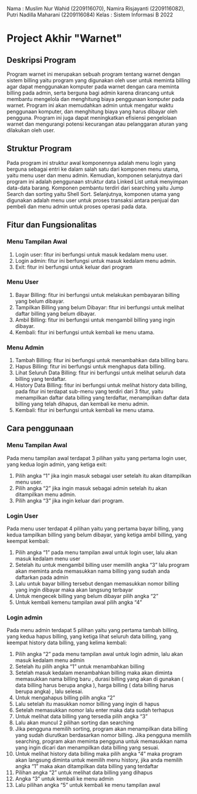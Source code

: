 Nama : Muslim Nur Wahid (2209116070), Namira Risjayanti (2209116082), Putri Nadilla Maharani (2209116084)
Kelas : Sistem Informasi B 2022

# Project Akhir "Warnet"

## Deskripsi Program
Program warnet ini merupakan sebuah program tentang warnet dengan sistem billing yaitu program yang digunakan oleh user untuk meminta billing agar dapat menggunakan komputer pada warnet dengan cara meminta billing pada admin, serta berguna bagi admin karena dirancang untuk membantu mengelola dan menghitung biaya penggunaan komputer pada warnet. Program ini akan memudahkan admin untuk mengatur waktu penggunaan komputer, dan menghitung biaya yang harus dibayar oleh pengguna. Program ini juga dapat meningkatkan efisiensi pengelolaan warnet dan mengurangi potensi kecurangan atau pelanggaran aturan yang dilakukan oleh user.

## Struktur Program
Pada program ini struktur awal komponennya adalah menu login yang berguna sebagai entri ke dalam salah satu dari komponen menu utama, yaitu menu user dan menu admin. Kemudian, komponen selanjutnya dari program ini adalah penggunaan struktur data Linked List untuk menyimpan data-data barang. Komponen pembantu terdiri dari searching yaitu Jump Search dan sorting yaitu Shell Sort. Selanjutnya, komponen utama yang digunakan adalah menu user untuk proses transaksi antara penjual dan pembeli dan menu admin untuk proses operasi pada data.

## Fitur dan Fungsionalitas
### Menu Tampilan Awal
1. Login user: fitur ini berfungsi untuk masuk kedalam menu user.
2. Login admin: fitur ini berfungsi untuk masuk kedalam menu admin.
3. Exit: fitur ini berfungsi untuk keluar dari program

### Menu User
1. Bayar Billing: fitur ini berfungsi untuk melakukan pembayaran billing yang belum dibayar.
2. Tampilkan Billing yang belum Dibayar: fitur ini berfungsi untuk melihat daftar billing yang belum dibayar.
3. Ambil Billing: fitur ini berfungsi untuk mengambil billing yang ingin dibayar.
4. Kembali: fitur ini berfungsi untuk kembali ke menu utama.

### Menu Admin
1. Tambah Billing: fitur ini berfungsi untuk menambahkan data billing baru.
2. Hapus Billing: fitur ini berfungsi untuk menghapus data billing.
3. Lihat Seluruh Data Billing: fitur ini berfungsi untuk melihat seluruh data billing yang terdaftar. 
4. History Data Billing: fitur ini berfungsi untuk melihat history data billing, pada fitur ini terdapat sub-menu yang terdiri dari 3 fitur, yaitu menampilkan daftar data billing yang terdaftar, menampilkan daftar data billing yang telah dihapus, dan kembali ke menu admin.
5. Kembali: fitur ini berfungsi untuk kembali ke menu utama.

## Cara penggunaan 
### Menu Tampilan Awal
Pada menu tampilan awal terdapat 3 pilihan yaitu yang pertama login user, yang kedua login admin, yang ketiga exit: 
1. Pilih angka “1” jika ingin masuk sebagai user setelah itu akan ditampilkan menu user.
2. Pilih angka “2” jika ingin masuk sebagai admin setelah itu akan ditampilkan menu admin.
3. Pilih angka “3” jika ingin keluar dari program.

### Login User 
Pada menu user terdapat 4 pilihan yaitu yang pertama bayar billing, yang kedua tampilkan billing yang belum dibayar, yang ketiga ambil billing, yang keempat kembali:
1.	Pilih angka “1” pada menu tampilan awal untuk login user, lalu akan masuk kedalam menu user 
2.	Setelah itu untuk mengambil billing user memilih angka “3” lalu program akan meminta anda memasukkan nama billing yang sudah anda daftarkan pada admin
3.	Lalu untuk  bayar billing tersebut dengan memasukkan nomor billing yang ingin dibayar maka akan langsung terbayar 
4.	Untuk mengecek billing yang belum dibayar pilih angka “2” 
5.	Untuk kembali kemenu tampilan awal pilih angka “4”

### Login admin 
Pada menu admin terdapat 5 pilihan yaitu yang pertama tambah billing, yang kedua hapus billing, yang ketiga lihat seluruh data billing, yang keempat history data billing, yang kelima kembali:
1.	Pilih angka “2” pada menu tampilan awal untuk login admin, lalu akan masuk kedalam menu admin
2.	Setelah itu pilih angka “1” untuk menambahkan billing 
3.	Setelah masuk kedalam menambahkan billing maka akan diminta memasukkan nama billing baru , durasi billing yang akan di gunakan ( data billing harus berupa angka ), harga billing ( data billing harus berupa angka) , lalu selesai.
4.	Untuk mengahapus billing pilih angka “2” 
5.	Lalu setelah itu masukkan nomor billing yang ingin di hapus 
6.	Setelah memasukkan nomor lalu enter maka data sudah terhapus 
7.	Untuk melihat data billing yang tersedia pilih angka “3” 
8.	Lalu akan muncul 2 pilihan sorting dan searching 
9.	Jika pengguna memilih sorting, program akan menampilkan data billing yang sudah diurutkan berdasarkan nomor billing. Jika pengguna memilih searching, program akan meminta pengguna untuk memasukkan nama yang ingin dicari dan menampilkan data billing yang sesuai.
10.	Untuk melihat history data billing maka pilih angka “4” maka program akan langsung 
diminta untuk memilih menu history, jika anda memilih angka “1” maka akan ditampilkan data billing yang terdaftar 
11.	Pilihan angka “2” untuk melihat data billing yang dihapus 
12.	Angka “3” untuk kembali ke menu admin
13.	Lalu pilihan angka “5” untuk kembali ke menu tampilan awal 
